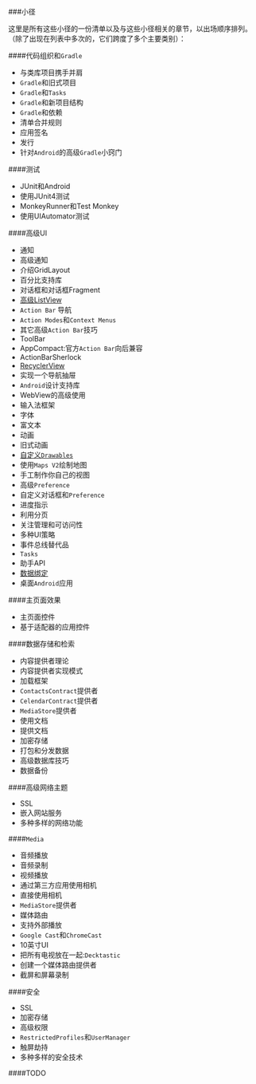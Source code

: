 ###小径

这里是所有这些小径的一份清单以及与这些小径相关的章节，以出场顺序排列。（除了出现在列表中多次的，它们跨度了多个主要类别）：

####代码组织和`Gradle`
* 与类库项目携手并肩
* `Gradle`和旧式项目
* `Gradle`和`Tasks`
* `Gradle`和新项目结构
* `Gradle`和依赖
* 清单合并规则
* 应用签名
* 发行
* 针对`Android`的高级`Gradle`小窍门

####测试
* JUnit和Android
* 使用JUnit4测试
* MonkeyRunner和Test Monkey
* 使用UIAutomator测试

####高级UI
* 通知
* 高级通知
* 介绍GridLayout
* 百分比支持库
* 对话框和对话框Fragment
* [高级ListView](https://github.com/jinyulei0710/The-Busy-Coder-s-Guide-to-Android-Development/tree/master/AdvancedListViews)
* `Action Bar` 导航
* `Action Modes`和`Context Menus`
* 其它高级`Action Bar`技巧
* ToolBar
* AppCompact:官方`Action Bar`向后兼容
* ActionBarSherlock
* [RecyclerView](https://github.com/jinyulei0710/The-Busy-Coder-s-Guide-to-Android-Development/tree/master/RecyclerView)
* 实现一个导航抽屉
* `Android`设计支持库
* WebView的高级使用
* 输入法框架
* 字体
* 富文本
* 动画
* 旧式动画
* [自定义`Drawables`](https://github.com/jinyulei0710/The-Busy-Coder-s-Guide-to-Android-Development/tree/master/CustomDrawables)
* 使用`Maps V2`绘制地图
* 手工制作你自己的视图
* 高级`Preference`
* 自定义对话框和`Preference`
* 进度指示
* 利用分页
* 关注管理和可访问性
* 多种UI策略
* 事件总线替代品
* `Tasks`
* 助手API
* [数据绑定](https://github.com/jinyulei0710/The-Busy-Coder-s-Guide-to-Android-Development/tree/master/TheDataBindingFramework)
* 桌面`Android`应用

####主页面效果
* 主页面控件
* 基于适配器的应用控件

####数据存储和检索
* 内容提供者理论
* 内容提供者实现模式
* 加载框架
* `ContactsContract`提供者
* `CelendarContract`提供者
* `MediaStore`提供者
* 使用文档
* 提供文档
* 加密存储
* 打包和分发数据
* 高级数据库技巧
* 数据备份

####高级网络主题
* SSL
* 嵌入网站服务
* 多种多样的网络功能

####`Media`

* 音频播放
* 音频录制
* 视频播放
* 通过第三方应用使用相机
* 直接使用相机
* `MediaStore`提供者
* 媒体路由
* 支持外部播放
* `Google Cast`和`ChromeCast`
* 10英寸UI
* 把所有电视放在一起:`Decktastic`
* 创建一个媒体路由提供者
* 截屏和屏幕录制

####安全
* SSL
* 加密存储
* 高级权限
* `RestrictedProfiles`和`UserManager`
* 触屏劫持
* 多种多样的安全技术

####TODO
